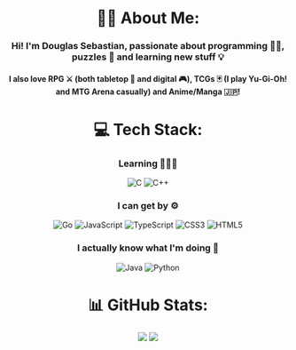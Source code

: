 <div align="center">

# 🧑🏽 About Me:

### Hi! I'm **Douglas Sebastian**, passionate about programming 👨‍💻, puzzles 🧩 and learning new stuff 💡

#### I also love RPG ⚔ (both tabletop 🎲 and digital 🎮), TCGs 🃏 (I play Yu-Gi-Oh! and MTG Arena casually) and Anime/Manga 🇯🇵!

# 💻 Tech Stack:

### Learning 👨🏽‍🎓

![C](https://img.shields.io/badge/c-%2300599C.svg?style=for-the-badge&logo=c&logoColor=white)
![C++](https://img.shields.io/badge/c++-%2300599C.svg?style=for-the-badge&logo=c%2B%2B&logoColor=white)

### I can get by ⚙

![Go](https://img.shields.io/badge/go-%2300ADD8.svg?style=for-the-badge&logo=go&logoColor=white)
![JavaScript](https://img.shields.io/badge/javascript-%23323330.svg?style=for-the-badge&logo=javascript&logoColor=%23F7DF1E)
![TypeScript](https://img.shields.io/badge/typescript-%23007ACC.svg?style=for-the-badge&logo=typescript&logoColor=white)
![CSS3](https://img.shields.io/badge/css3-%231572B6.svg?style=for-the-badge&logo=css3&logoColor=white)
![HTML5](https://img.shields.io/badge/html5-%231572B6.svg?style=for-the-badge&logo=HTML5&logoColor=white)

### I actually know what I'm doing 🧠

![Java](https://img.shields.io/badge/java-%23bd2326.svg?style=for-the-badge&logo=JAVA&logoColor=white)
![Python](https://img.shields.io/badge/python-3670A0?style=for-the-badge&logo=python&logoColor=ffdd54)

# 📊 GitHub Stats:

<a href="https://github.com/anuraghazra/github-readme-stats#github-stats-card"><img align="center" src="https://github-readme-stats.vercel.app/api?username=NiiMiyo&show_icons=true&hide_title=true&hide_border=false&include_all_commits=true&ring_color=744DA9&icon_color=744DA9&text_color=FFFFFF&text_bold=true&bg_color=170f21&border_color=744DA9&locale=en&disable_animations=false&count_private=false"/></a>
<a href="https://github.com/anuraghazra/github-readme-stats#top-languages-card"><img align="center" src="https://github-readme-stats.vercel.app/api/top-langs?username=NiiMiyo&hide_title=true&hide_border=false&text_color=FFFFFF&bg_color=170f21&layout=default&border_color=744DA9&langs_count=4"/></a>

</div>

<!-- Proudly created with GPRM ( https://gprm.itsvg.in ) -->
